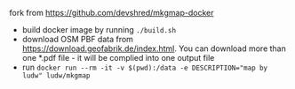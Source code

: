 fork from <https://github.com/devshred/mkgmap-docker>

- build docker image by running ```./build.sh```
- download OSM PBF data from <https://download.geofabrik.de/index.html>. You can download more than one *.pdf file - it will be complied into one output file
- run ```docker run --rm -it -v $(pwd):/data -e DESCRIPTION="map by ludw" ludw/mkgmap```
